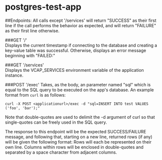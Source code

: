 # postgres-test-app

##Endpoints:
All calls except '/services' will return "SUCCESS" as their first line if the call performs the behavior as expected, and will return "FAILURE" as their first line otherwise.

###GET '/'  
Displays the current timestamp if connecting to the database and creating a key-value table was successful. Otherwise, displays an error message beginning with "FAILED:"

###GET '/services'  
Displays the VCAP_SERVICES environment variable of the application instance.

###POST '/exec'
Takes, as the body, an parameter named "sql" which is equal to the SQL query to be executed on the app's database. An example format from `curl` is as follows:

	curl -X POST <applicationurl>/exec -d "sql=INSERT INTO test VALUES ('foo', 'bar');"
Note that double-quotes are used to delimit the -d argument of curl so that single-quotes can be freely used in the SQL query.

The response to this endpoint will be the expected SUCCESS/FAILURE message, and following that, starting on a new line, returned rows (if any) will be given the following format:
Rows will each be represented on their own line. Columns within rows will be enclosed in double-quotes and separated by a space character from adjacent columns.
